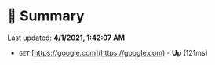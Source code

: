 # 📖 Summary
Last updated: **4/1/2021, 1:42:07 AM**

- `GET` [https://google.com](https://google.com) - **Up** (121ms)
